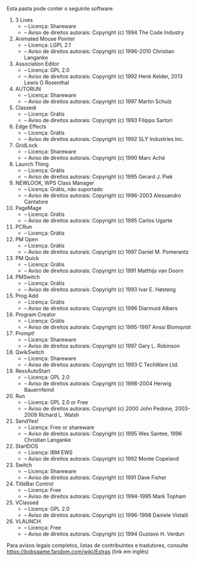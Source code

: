 ﻿Esta pasta pode conter o seguinte software:

1. 3 Lives
   - – Licença: Shareware
   - – Aviso de direitos autorais: Copyright (c) 1994 The Code Industry
2. Animated Mouse Pointer
   - – Licença: LGPL 2.1
   - – Aviso de direitos autorais: Copyright (c) 1996-2010 Christian Langanke
3. Association Editor
   - – Licença: GPL 2.0
   - – Aviso de direitos autorais: Copyright (c) 1992 Henk Kelder, 2013 Lewis G Rosenthal
4. AUTORUN
   - – Licença: Shareware
   - – Aviso de direitos autorais: Copyright (c) 1997 Martin Schulz
4. Classedi
   - – Licença: Grátis
   - – Aviso de direitos autorais: Copyright (c) 1993 Filippo Sartori
5. Edge Effects
   - – Licença: Grátis
   - – Aviso de direitos autorais: Copyright (c) 1992 SLY Industries Inc.
6. GridLock
   - – Licença: Shareware
   - – Aviso de direitos autorais: Copyright (c) 1990 Marc Aché
7. Launch Thing
   - – Licença: Grátis
   - – Aviso de direitos autorais: Copyright (c) 1995 Gerard J. Piek
8. NEWLOOK, WPS Class Manager
   - – Licença: Grátis, não suportado
   - – Aviso de direitos autorais: Copyright (c) 1996-2003 Alessandro Cantatore
9. PageMage
   - – Licença: Grátis
   - – Aviso de direitos autorais: Copyright (c) 1995 Carlos Ugarte
10. PCRun
    - – Licença: Grátis
11. PM Open
    - – Licença: Grátis
    - – Aviso de direitos autorais: Copyright (c) 1997 Daniel M. Pomerantz
12. PM Quick
    - – Licença: Grátis
    - – Aviso de direitos autorais: Copyright (c) 1991 Matthijs van Doorn
13. PMSwitch
    - – Licença: Grátis
    - – Aviso de direitos autorais: Copyright (c) 1993 Ivar E. Høsteng
14. Prog Add
    - – Licença: Grátis
    - – Aviso de direitos autorais: Copyright (c) 1996 Diarmuid Albers
15. Program Creator
    - – Licença: Grátis
    - – Aviso de direitos autorais: Copyright (c) 1995-1997 Anssi Blomqvist
16. Prompt!
    - – Licença: Shareware
    - – Aviso de direitos autorais: Copyright (c) 1997 Gary L. Robinson
17. QwikSwitch
    - – Licença: Shareware
    - – Aviso de direitos autorais: Copyright (c) 1993 C TechWare Ltd.
18. RexxAutoStart
    - – Licença: GPL 2.0
    - – Aviso de direitos autorais: Copyright (c) 1998-2004 Herwig Bauernfeind
19. Run
    - – Licença: GPL 2.0 or Free
    - – Aviso de direitos autorais: Copyright (c) 2000 John Pedone, 2003-2009 Richard L. Walsh
20. SendYes!
    - – Licença: Free or shareware
    - – Aviso de direitos autorais: Copyright (c) 1995 Wes Santee, 1996 Christian Langanke
21. StartDOS
    - – Licença: IBM EWS
    - – Aviso de direitos autorais: Copyright (c) 1992 Monte Copeland
22. Switch
    - – Licença: Shareware
    - – Aviso de direitos autorais: Copyright (c) 1991 Dave Fisher
23. TitleBar Control
    - – Licença: Free
    - – Aviso de direitos autorais: Copyright (c) 1994-1995 Mark Topham
24. VClassed
    - – Licença: GPL 2.0
    - – Aviso de direitos autorais: Copyright (c) 1996-1998 Daniele Vistalli
25. VLAUNCH
    - – Licença: Free
    - – Aviso de direitos autorais: Copyright (c) 1994 Gustavo H. Verdun

Para avisos legais completos, listas de contribuintes e tradutores, consulte https://bobsgame.fandom.com/wiki/Extras (link em inglês)

